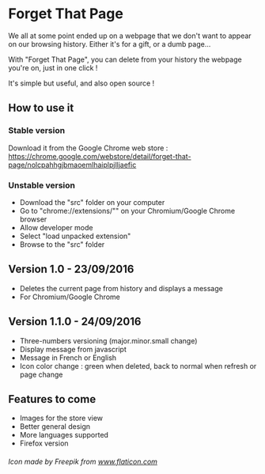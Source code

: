# Forget That Page
We all at some point ended up on a webpage that we don't want to appear on our browsing history. Either it's for a gift, or a dumb page...

With "Forget That Page", you can delete from your history the webpage you're on, just in one click !

It's simple but useful, and also open source !

## How to use it

### Stable version
Download it from the Google Chrome web store :
https://chrome.google.com/webstore/detail/forget-that-page/nolcpahhgjbmaoemlhaiplpjlljaefic

### Unstable version
- Download the "src" folder on your computer
- Go to "chrome://extensions/"" on your Chromium/Google Chrome browser
- Allow developer mode
- Select "load unpacked extension"
- Browse to the "src" folder

## Version 1.0 - 23/09/2016
- Deletes the current page from history and displays a message
- For Chromium/Google Chrome

## Version 1.1.0 - 24/09/2016
- Three-numbers versioning (major.minor.small change)
- Display message from javascript
- Message in French or English
- Icon color change : green when deleted, back to normal when refresh or page change

## Features to come
- Images for the store view
- Better general design
- More languages supported
- Firefox version

###### Icon made by Freepik from www.flaticon.com
